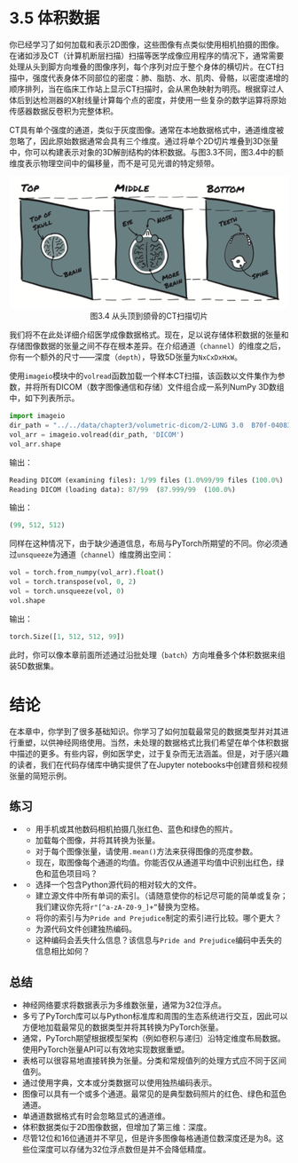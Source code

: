 # 3.5 体积数据

你已经学习了如何加载和表示2D图像，这些图像有点类似使用相机拍摄的图像。在诸如涉及CT（计算机断层扫描）扫描等医学成像应用程序的情况下，通常需要处理从头到脚方向堆叠的图像序列，每个序列对应于整个身体的横切片。在CT扫描中，强度代表身体不同部位的密度：肺、脂肪、水、肌肉、骨骼，以密度递增的顺序排列，当在临床工作站上显示CT扫描时，会从黑色映射为明亮。根据穿过人体后到达检测器的X射线量计算每个点的密度，并使用一些复杂的数学运算将原始传感器数据反卷积为完整体积。

CT具有单个强度的通道，类似于灰度图像。通常在本地数据格式中，通道维度被忽略了，因此原始数据通常会具有三个维度。通过将单个2D切片堆叠到3D张量中，你可以构建表示对象的3D解剖结构的体积数据。与图3.3不同，图3.4中的额维度表示物理空间中的偏移量，而不是可见光谱的特定频带。

<div align=center>
  <img width="600" src="../img/chapter3/3.4.png" alt="1.4">
</div>
<div align=center>图3.4 从头顶到颌骨的CT扫描切片</div>

我们将不在此处详细介绍医学成像数据格式。现在，足以说存储体积数据的张量和存储图像数据的张量之间不存在根本差异。在介绍通道（`channel`）的维度之后，你有一个额外的尺寸——深度（`depth`），导致5D张量为`NxCxDxHxW`。

使用`imageio`模块中的`volread`函数加载一个样本CT扫描，该函数以文件集作为参数，并将所有DICOM（数字图像通信和存储）文件组合成一系列NumPy 3D数组中，如下列表所示。

```python
import imageio
dir_path = "../../data/chapter3/volumetric-dicom/2-LUNG 3.0  B70f-04083" 
vol_arr = imageio.volread(dir_path, 'DICOM') 
vol_arr.shape
```

输出：

```python
Reading DICOM (examining files): 1/99 files (1.0%99/99 files (100.0%)   Found 1 correct series.
Reading DICOM (loading data): 87/99  (87.999/99  (100.0%)                                             
```

输出：

```python
(99, 512, 512)
```

同样在这种情况下，由于缺少通道信息，布局与PyTorch所期望的不同。你必须通过`unsqueeze`为通道（`channel`）维度腾出空间：

```python
vol = torch.from_numpy(vol_arr).float() 
vol = torch.transpose(vol, 0, 2) 
vol = torch.unsqueeze(vol, 0)
vol.shape
```

输出：

```python
torch.Size([1, 512, 512, 99])
```

此时，你可以像本章前面所述通过沿批处理（`batch`）方向堆叠多个体积数据来组装5D数据集。

# 结论

在本章中，你学到了很多基础知识。你学习了如何加载最常见的数据类型并对其进行重塑，以供神经网络使用。当然，未处理的数据格式比我们希望在单个体积数据中描述的更多。有些内容，例如医学史，过于复杂而无法涵盖。但是，对于感兴趣的读者，我们在代码存储库中确实提供了在Jupyter notebooks中创建音频和视频张量的简短示例。

## 练习

- - 用手机或其他数码相机拍摄几张红色、蓝色和绿色的照片。
  - 加载每个图像，并将其转换为张量。
  - 对于每个图像张量，请使用`.mean()`方法来获得图像的亮度参数。
  - 现在，取图像每个通道的均值。你能否仅从通道平均值中识别出红色，绿色和蓝色项目吗？

- - 选择一个包含Python源代码的相对较大的文件。
  - 建立源文件中所有单词的索引。（请随意使你的标记尽可能的简单或复杂；我们建议你先将`r"[^a-zA-Z0-9_]+”`替换为空格。
  - 将你的索引与为`Pride and Prejudice`制定的索引进行比较。哪个更大？
  - 为源代码文件创建独热编码。
  - 这种编码会丢失什么信息？该信息与`Pride and Prejudice`编码中丢失的信息相比如何？

## 总结

* 神经网络要求将数据表示为多维数张量，通常为32位浮点。
* 多亏了PyTorch库可以与Python标准库和周围的生态系统进行交互，因此可以方便地加载最常见的数据类型并将其转换为PyTorch张量。
* 通常，PyTorch期望根据模型架构（例如卷积与递归）沿特定维度布局数据。使用PyTorch张量API可以有效地实现数据重塑。
* 表格可以很容易地直接转换为张量。分类和常规值列的处理方式应不同于区间值列。
* 通过使用字典，文本或分类数据可以使用独热编码表示。
* 图像可以具有一个或多个通道。最常见的是典型数码照片的红色、绿色和蓝色通道。
* 单通道数据格式有时会忽略显式的通道维。
* 体积数据类似于2D图像数据，但增加了第三维：深度。
* 尽管12位和16位通道并不罕见，但是许多图像每格通道位数深度还是为8。这些位深度可以存储为32位浮点数但是并不会降低精度。